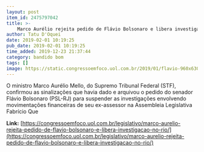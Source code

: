 ```yaml
---
layout: post
item_id: 2475797042
title: >-
    Marco Aurélio rejeita pedido de Flávio Bolsonaro e libera investigação no Rio
author: Tatu D'Oquei
date: 2019-02-01 10:19:25
pub_date: 2019-02-01 10:19:25
time_added: 2019-12-23 21:37:44
category: bandido bom
tags: []
image: https://static.congressoemfoco.uol.com.br/2019/01/flavio-960x630.jpg
---
```


O ministro Marco Aurélio Mello, do Supremo Tribunal Federal (STF), confirmou as sinalizações que havia dado e arquivou o pedido do senador Flávio Bolsonaro (PSL-RJ) para suspender as investigações envolvendo movimentações financeiras de seu ex-assessor na Assembleia Legislativa Fabrício Que

**Link:** [https://congressoemfoco.uol.com.br/legislativo/marco-aurelio-rejeita-pedido-de-flavio-bolsonaro-e-libera-investigacao-no-rio/](https://congressoemfoco.uol.com.br/legislativo/marco-aurelio-rejeita-pedido-de-flavio-bolsonaro-e-libera-investigacao-no-rio/)

